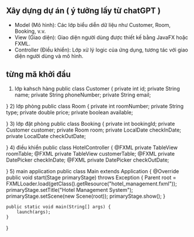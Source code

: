 ## Xây dựng dự án ( ý tưởng lấy từ chatGPT )
- Model (Mô hình): Các lớp biểu diễn dữ liệu như Customer, Room, Booking, v.v.
- View (Giao diện): Giao diện người dùng được thiết kế bằng JavaFX hoặc FXML.
- Controller (Điều khiển): Lớp xử lý logic của ứng dụng, tương tác với giao diện người dùng và mô hình.
## từng mã khởi đầu 
1) lớp kahsch hàng
   public class Customer {
    private int id;
    private String name;
    private String phoneNumber;
    private String email;


 }
2) lớp phòng
   public class Room {
    private int roomNumber;
    private String type;
    private double price;
    private boolean available;


 }
3) lớp đặt phòng
   public class Booking {
    private int bookingId;
    private Customer customer;
    private Room room;
    private LocalDate checkInDate;
    private LocalDate checkOutDate;


 }
4) điều khiển
   public class HotelController {
    @FXML
    private TableView<Room> roomTable;
    @FXML
    private TableView<Customer> customerTable;
    @FXML
    private DatePicker checkInDate;
    @FXML
    private DatePicker checkOutDate;


 }
5) main application
   public class Main extends Application {
    @Override
    public void start(Stage primaryStage) throws Exception {
        Parent root = FXMLLoader.load(getClass().getResource("hotel_management.fxml"));
        primaryStage.setTitle("Hotel Management System");
        primaryStage.setScene(new Scene(root));
        primaryStage.show();
    }

    public static void main(String[] args) {
        launch(args);
    }
 }

